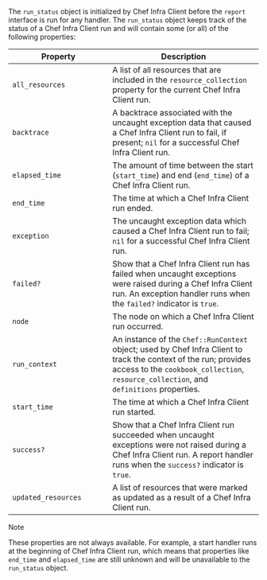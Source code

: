 The `run_status` object is initialized by Chef Infra Client before the
`report` interface is run for any handler. The `run_status` object keeps
track of the status of a Chef Infra Client run and will contain some (or
all) of the following properties:

<table>
<colgroup>
<col style="width: 40%" />
<col style="width: 60%" />
</colgroup>
<thead>
<tr class="header">
<th>Property</th>
<th>Description</th>
</tr>
</thead>
<tbody>
<tr>
<td><code>all_resources</code></td>
<td>A list of all resources that are included in the <code>resource_collection</code> property for the current Chef Infra Client run.</td>
</tr>
<tr>
<td><code>backtrace</code></td>
<td>A backtrace associated with the uncaught exception data that caused a Chef Infra Client run to fail, if present; <code>nil</code> for a successful Chef Infra Client run.</td>
</tr>
<tr>
<td><code>elapsed_time</code></td>
<td>The amount of time between the start (<code>start_time</code>) and end (<code>end_time</code>) of a Chef Infra Client run.</td>
</tr>
<tr>
<td><code>end_time</code></td>
<td>The time at which a Chef Infra Client run ended.</td>
</tr>
<tr>
<td><code>exception</code></td>
<td>The uncaught exception data which caused a Chef Infra Client run to fail; <code>nil</code> for a successful Chef Infra Client run.</td>
</tr>
<tr>
<td><code>failed?</code></td>
<td>Show that a Chef Infra Client run has failed when uncaught exceptions were raised during a Chef Infra Client run. An exception handler runs when the <code>failed?</code> indicator is <code>true</code>.</td>
</tr>
<tr>
<td><code>node</code></td>
<td>The node on which a Chef Infra Client run occurred.</td>
</tr>
<tr>
<td><code>run_context</code></td>
<td>An instance of the <code>Chef::RunContext</code> object; used by Chef Infra Client to track the context of the run; provides access to the <code>cookbook_collection</code>, <code>resource_collection</code>, and <code>definitions</code> properties.</td>
</tr>
<tr>
<td><code>start_time</code></td>
<td>The time at which a Chef Infra Client run started.</td>
</tr>
<tr>
<td><code>success?</code></td>
<td>Show that a Chef Infra Client run succeeded when uncaught exceptions were not raised during a Chef Infra Client run. A report handler runs when the <code>success?</code> indicator is <code>true</code>.</td>
</tr>
<tr>
<td><code>updated_resources</code></td>
<td>A list of resources that were marked as updated as a result of a Chef Infra Client run.</td>
</tr>
</tbody>
</table>

<div class="admonition-note">

<p class="admonition-note-title">Note</p>

<div class="admonition-note-text">

These properties are not always available. For example, a start handler
runs at the beginning of Chef Infra Client run, which means that
properties like `end_time` and `elapsed_time` are still unknown and will
be unavailable to the `run_status` object.



</div>

</div>
